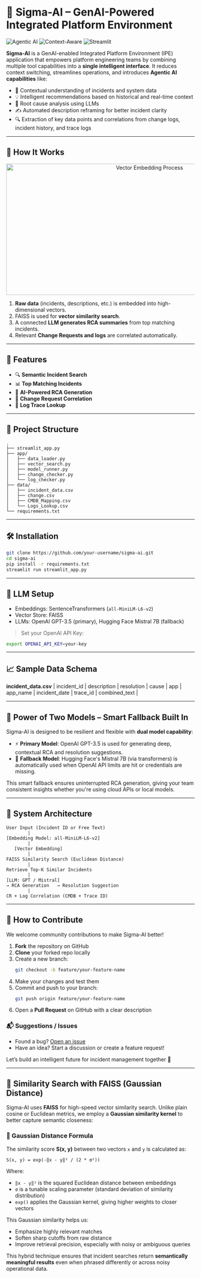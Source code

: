 
# 🤖 Sigma-AI – GenAI-Powered Integrated Platform Environment

![Agentic AI](https://img.shields.io/badge/Powered_by-Agentic_AI-ff69b4)
![Context-Aware](https://img.shields.io/badge/Contextual-Recommendations-blue)
![Streamlit](https://img.shields.io/badge/Built_with-Streamlit-orange)

**Sigma-AI** is a GenAI-enabled Integrated Platform Environment (IPE) application that empowers platform engineering teams by combining multiple tool capabilities into a **single intelligent interface**. It reduces context switching, streamlines operations, and introduces **Agentic AI capabilities** like:

- 🔁 Contextual understanding of incidents and system data  
- 💡 Intelligent recommendations based on historical and real-time context  
- 🧠 Root cause analysis using LLMs  
- ✍️ Automated description reframing for better incident clarity  
- 🔍 Extraction of key data points and correlations from change logs, incident history, and trace logs  

---

## 🧠 How It Works

<p align="center">
  <img src="docs/vector_embedding_diagram_750x350.png" alt="Vector Embedding Process" width="750" height="350"/>
</p>

1. **Raw data** (incidents, descriptions, etc.) is embedded into high-dimensional vectors.  
2. FAISS is used for **vector similarity search**.  
3. A connected **LLM generates RCA summaries** from top matching incidents.  
4. Relevant **Change Requests and logs** are correlated automatically.  

---

## 🚀 Features

- 🔍 **Semantic Incident Search**  
- 📊 **Top Matching Incidents**  
- 🧠 **AI-Powered RCA Generation**  
- 🔁 **Change Request Correlation**  
- 📄 **Log Trace Lookup**  

---

## 📂 Project Structure

```
.
├── streamlit_app.py
├── app/
│   ├── data_loader.py
│   ├── vector_search.py
│   ├── model_runner.py
│   ├── change_checker.py
│   └── log_checker.py
├── data/
│   ├── incident_data.csv
│   ├── change.csv
│   ├── CMDB_Mapping.csv
│   └── Logs_Lookup.csv
└── requirements.txt
```

---

## 🛠️ Installation

```bash
git clone https://github.com/your-username/sigma-ai.git
cd sigma-ai
pip install -r requirements.txt
streamlit run streamlit_app.py
```

---

## 🤖 LLM Setup

- Embeddings: SentenceTransformers (`all-MiniLM-L6-v2`)
- Vector Store: FAISS
- LLMs: OpenAI GPT-3.5 (primary), Hugging Face Mistral 7B (fallback)

> Set your OpenAI API Key:
```bash
export OPENAI_API_KEY=your-key
```

---

## 📈 Sample Data Schema

**incident_data.csv**
| incident_id | description | resolution | cause | app | app_name | incident_date | trace_id | combined_text |

---

## 🔁 Power of Two Models – Smart Fallback Built In

Sigma-AI is designed to be resilient and flexible with **dual model capability**:

- ⚡ **Primary Model**: OpenAI GPT-3.5 is used for generating deep, contextual RCA and resolution suggestions.
- 🔄 **Fallback Model**: Hugging Face's Mistral 7B (via transformers) is automatically used when OpenAI API limits are hit or credentials are missing.

This smart fallback ensures uninterrupted RCA generation, giving your team consistent insights whether you're using cloud APIs or local models.

---

## 🧱 System Architecture

```
User Input (Incident ID or Free Text)
        |
[Embedding Model: all-MiniLM-L6-v2]
        |
   [Vector Embedding]
        |
FAISS Similarity Search (Euclidean Distance)
        |
Retrieve Top-K Similar Incidents
        |
[LLM: GPT / Mistral]
→ RCA Generation   → Resolution Suggestion
        |
CR + Log Correlation (CMDB + Trace ID)
```

---

## 🤝 How to Contribute

We welcome community contributions to make Sigma-AI better!

1. **Fork** the repository on GitHub  
2. **Clone** your forked repo locally  
3. Create a new branch:
   ```bash
   git checkout -b feature/your-feature-name
   ```
4. Make your changes and test them  
5. Commit and push to your branch:
   ```bash
   git push origin feature/your-feature-name
   ```
6. Open a **Pull Request** on GitHub with a clear description

### 📬 Suggestions / Issues

- Found a bug? [Open an issue](https://github.com/your-repo/issues)  
- Have an idea? Start a discussion or create a feature request!

Let’s build an intelligent future for incident management together 🚀

---

## 📐 Similarity Search with FAISS (Gaussian Distance)

Sigma-AI uses **FAISS** for high-speed vector similarity search. Unlike plain cosine or Euclidean metrics, we employ a **Gaussian similarity kernel** to better capture semantic closeness:

### 🧪 Gaussian Distance Formula

The similarity score **S(x, y)** between two vectors `x` and `y` is calculated as:

```
S(x, y) = exp(-‖x - y‖² / (2 * σ²))
```

Where:
- `‖x - y‖²` is the squared Euclidean distance between embeddings
- `σ` is a tunable scaling parameter (standard deviation of similarity distribution)
- `exp()` applies the Gaussian kernel, giving higher weights to closer vectors

This Gaussian similarity helps us:
- Emphasize highly relevant matches
- Soften sharp cutoffs from raw distance
- Improve retrieval precision, especially with noisy or ambiguous queries

This hybrid technique ensures that incident searches return **semantically meaningful results** even when phrased differently or across noisy operational data.
